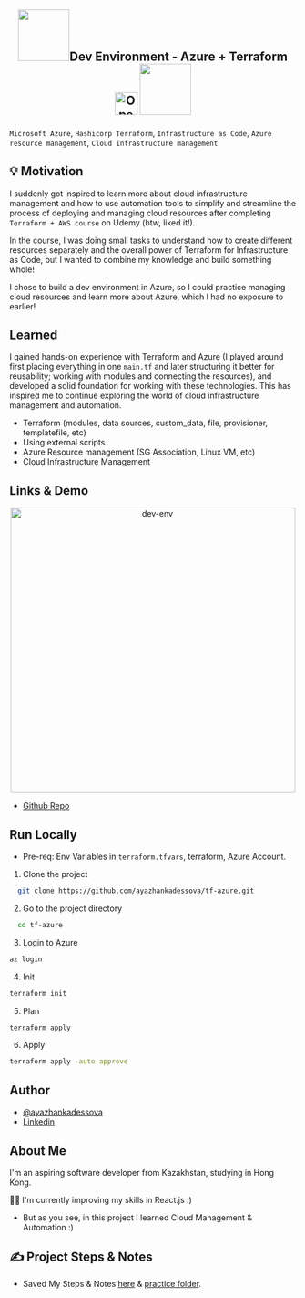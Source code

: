 <h2 align="center">
 <img src="https://media.giphy.com/media/fGL6oc26zsv6sA1sLx/giphy.gif" width="90">Dev Environment - Azure +  Terraform <img src="images/OpenAIlogo.png" alt="OpenAI Logo" width="40">  <img src="https://media.giphy.com/media/fGL6oc26zsv6sA1sLx/giphy.gif" width="90">
</h2>

`Microsoft Azure`, `Hashicorp Terraform`, `Infrastructure as Code`, `Azure resource management`, `Cloud infrastructure management`

## 💡 Motivation

I suddenly got inspired to learn more about cloud infrastructure management and how to use automation tools to simplify and streamline the process of deploying and managing cloud resources after completing `Terraform + AWS course` on Udemy (btw, liked it!).

In the course, I was doing small tasks to understand how to create different resources separately and the overall power of Terraform for Infrastructure as Code, but I wanted to combine my knowledge and build something whole!

I chose to build a dev environment in Azure, so I could practice managing cloud resources and learn more about Azure, which I had no exposure to earlier!

## Learned

I gained hands-on experience with Terraform and Azure (I played around first placing everything in one `main.tf` and later structuring it better for reusability; working with modules and connecting the resources), and developed a solid foundation for working with these technologies. This has inspired me to continue exploring the world of cloud infrastructure management and automation.

- Terraform (modules, data sources, custom_data, file, provisioner, templatefile, etc)
- Using external scripts
- Azure Resource management (SG Association, Linux VM, etc)
- Cloud Infrastructure Management

## Links & Demo

<p align="center">
  <img src="https://github.com/ayazhankadessova/tf-azure/assets/86869537/34ccf031-aa03-4327-a0ef-4a2d3542d5a8" alt="dev-env" width="500"/>
</p>

- [Github Repo](https://github.com/ayazhankadessova/tf-azure)

## Run Locally

- Pre-req: Env Variables in `terraform.tfvars`, terraform, Azure Account.

1. Clone the project

```bash
  git clone https://github.com/ayazhankadessova/tf-azure.git
```

2. Go to the project directory

```bash
  cd tf-azure
```

3. Login to Azure

```bash
az login
```

4. Init

```bash
terraform init
```

5. Plan

```bash
terraform apply
```

6. Apply

```bash
terraform apply -auto-approve
```

## Author

- [@ayazhankadessova](https://github.com/ayazhankadessova)
- [Linkedin](https://www.linkedin.com/in/ayazhankad/)

## About Me

I'm an aspiring software developer from Kazakhstan, studying in Hong Kong.

👩‍💻 I'm currently improving my skills in React.js :)

- But as you see, in this project I learned Cloud Management & Automation :)

## ✍️ Project Steps & Notes

- Saved My Steps & Notes [here](https://github.com/ayazhankadessova/customized-meme-generator/blob/main/myNotes.md) & [practice folder](https://github.com/ayazhankadessova/customized-meme-generator/tree/main/practice).
